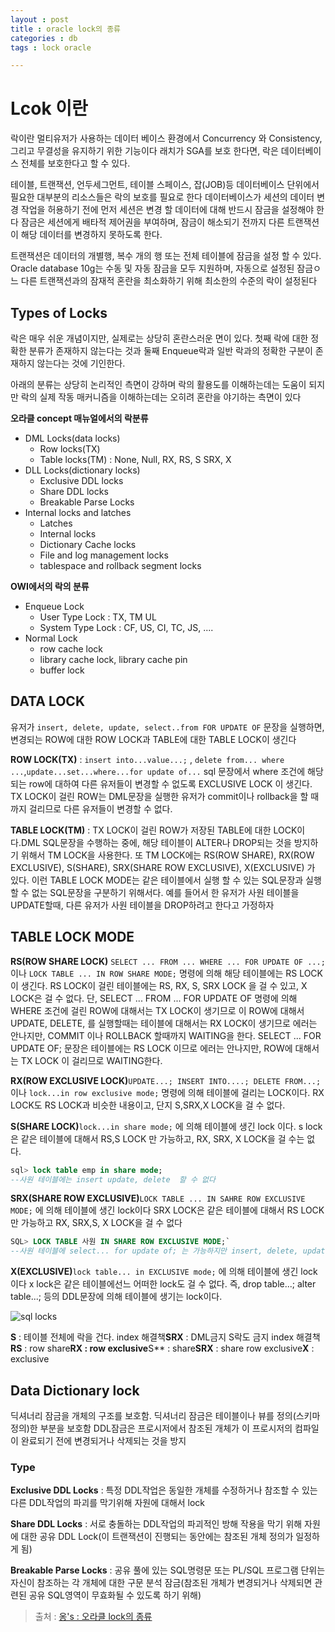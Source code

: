 ```yaml
---
layout : post
title : oracle lock의 종류
categories : db
tags : lock oracle

---
```



# Lcok 이란

락이란 멀티유저가 사용하는 데이터 베이스 환경에서 Concurrency 와 Consistency, 그리고 무결성을 유지하기 위한 기능이다 래치가 SGA를 보호 한다면, 락은 데이터베이스 전체를 보호한다고 할 수 있다.

테이블, 트랜잭션, 언두세그먼트, 테이블 스페이스, 잡(JOB)등 데이터베이스 단위에서 필요한 대부분의 리소스들은 락의 보호를 필요로 한다 데이터베이스가 세션의 데이터 변경 작업을 허용하기 전에 먼저 세션은 변경 할 데이터에 대해 반드시 잠금을 설정해야 한다 잠금은 세션에게 배타적 제어권을 부여하며, 잠금이 해소되기 전까지 다른 트랜잭션이 해당 데이터를 변경하지 못하도록 한다.

트랜잭션은 데이터의 개별행, 복수 개의 행 또는 전체 테이블에 잠금을 설정 할 수 있다. Oracle database 10g는 수동 및 자동 잠금을 모두 지원하며, 자동으로 설정된 잠금ㅇ느 다른 트랜잭션과의 잠재적 혼란을 최소화하기 위해 최소한의 수준의 락이 설정된다

## Types of Locks

락은 매우 쉬운 개념이지만, 실제로는 상당히 혼란스러운 면이 있다. 첫째 락에 대한 정확한 분류가 존재하지 않는다는 것과 둘째 Enqueue락과 일반 락과의 정확한 구분이 존재하지 않는다는 것에 기인한다.

아래의 분류는 상당히 논리적인 측면이 강하며 락의 활용도를 이해하는데는 도움이 되지만 락의 실제 작동 매커니즘을 이해하는데는 오히려 혼란을 야기하는 측면이 있다

**오라클 concept 매뉴얼에서의 락분류**

-	DML Locks(data locks)
	-	Row locks(TX)
	-	Table locks(TM) : None, Null, RX, RS, S SRX, X
-	DLL Locks(dictionary locks)
	-	Exclusive DDL locks
	-	Share DDL locks
	-	Breakable Parse Locks
-	Internal locks and latches
	-	Latches
	-	Internal locks
	-	Dictionary Cache locks
	-	File and log management locks
	-	tablespace and rollback segment locks

**OWI에서의 락의 분류**

-	Enqueue Lock
	-	User Type Lock : TX, TM UL
	-	System Type Lock : CF, US, CI, TC, JS, ....
-	Normal Lock
	-	row cache lock
	-	library cache lock, library cache pin
	-	buffer lock

## DATA LOCK

유저가 `insert, delete, update, select..from FOR UPDATE OF` 문장을 실행하면, 변경되는 ROW에 대한 ROW LOCK과 TABLE에 대한 TABLE LOCK이 생긴다

**ROW LOCK(TX)** : `insert into...value...;` , `delete from... where ...`,`update...set...where...for update of...` sql 문장에서 where 조건에 해당되는 row에 대하여 다른 유저들이 변경할 수 없도록 EXCLUSIVE LOCK 이 생긴다. TX LOCK이 걸린 ROW는 DML문장을 실행한 유저가 commit이나 rollback을 할 때 까지 걸리므로 다른 유저들이 변경할 수 없다.

**TABLE LOCK(TM)** : TX LOCK이 걸린 ROW가 저장된 TABLE에 대한 LOCK이다.DML SQL문장을 수행하는 중에, 해당 테이블이 ALTER나 DROP되는 것을 방지하기 위해서 TM LOCK을 사용한다. 또 TM LOCK에는 RS(ROW SHARE), RX(ROW EXCLUSIVE), S(SHARE), SRX(SHARE ROW EXCLUSIVE), X(EXCLUSIVE) 가 있다. 이런 TABLE LOCK MODE는 같은 테이블에서 실행 할 수 있는 SQL문장과 실행할 수 없는 SQL문장을 구분하기 위해서다. 예를 들어서 한 유저가 사원 테이블을 UPDATE할때, 다른 유저가 사원 테이블을 DROP하려고 한다고 가정하자

## TABLE LOCK MODE

**RS(ROW SHARE LOCK)** `SELECT ... FROM ... WHERE ... FOR UPDATE OF ...;` 이나 `LOCK TABLE ... IN ROW SHARE MODE;` 명령에 의해 해당 테이블에는 RS LOCK 이 생긴다. RS LOCK이 걸린 테이블에는 RS, RX, S, SRX LOCK 을 걸 수 있고, X LOCK은 걸 수 없다. 단, SELECT ... FROM ... FOR UPDATE OF 명령에 의해 WHERE 조건에 걸린 ROW에 대해서는 TX LOCK이 생기므로 이 ROW에 대해서 UPDATE, DELETE, 를 실행할때는 테이블에 대해서는 RX LOCK이 생기므로 에러는 안나지만, COMMIT 이나 ROLLBACK 할때까지 WAITING을 한다. SELECT ... FOR UPDATE OF; 문장은 테이블에는 RS LOCK 이므로 에러는 안나지만, ROW에 대해서는 TX LOCK 이 걸리므로 WAITING한다.

**RX(ROW EXCLUSIVE LOCK)**`UPDATE...; INSERT INTO....; DELETE FROM...;` 이나 `lock...in row exclusive mode;` 명령에 의해 테이블에 걸리는 LOCK이다. RX LOCK도 RS LOCK과 비슷한 내용이고, 단지 S,SRX,X LOCK을 걸 수 없다.

**S(SHARE LOCK)**`lock...in share mode;` 에 의해 테이블에 생긴 lock 이다. s lock은 같은 테이블에 대해서 RS,S LOCK 만 가능하고, RX, SRX, X LOCK을 걸 수는 없다.

```sql
sql> lock table emp in share mode;
--사원 테이블에는 insert update, delete  할 수 없다
```

**SRX(SHARE ROW EXCLUSIVE)**`LOCK TABLE ... IN SAHRE ROW EXCLUSIVE MODE;` 에 의해 테이블에 생긴 lock이다 SRX LOCK은 같은 테이블에 대해서 RS LOCK만 가능하고 RX, SRX,S, X LOCK을 걸 수 없다

```sql
SQL> LOCK TABLE 사원 IN SHARE ROW EXCLUSIVE MODE;`
--사원 테이블에 select... for update of; 는 가능하지만 insert, delete, update는 할 수 없다
```

**X(EXCLUSIVE)**`lock table... in EXCLUSIVE mode;` 에 의해 테이블에 생긴 lock이다 x lock은 같은 테이블에선느 어떠한 lock도 걸 수 없다. 즉, drop table...; alter table...; 등의 DDL문장에 의해 테이블에 생기는 lock이다.

![sql locks](http://i.imgur.com/KCX2Axk.png)

**S** : 테이블 전체에 락을 건다. index 해결책**SRX** : DML금지 S락도 금지 index 해결책**RS** : row share**RX : row exclusive**S\** : share**SRX** : share row exclusive**X** : exclusive

## Data Dictionary lock

딕셔너리 잠금을 개체의 구조를 보호함. 딕셔너리 잠금은 테이블이나 뷰를 정의(스키마 정의)한 부분을 보호함 DDL잠금은 프로시저에서 참조된 개체가 이 프로시저의 컴파일이 완료되기 전에 변경되거나 삭제되는 것을 방지

### Type

**Exclusive DDL Locks** : 특정 DDL작업은 동일한 개체를 수정하거나 참조할 수 있는 다른 DDL작업의 파괴를 막기위해 자원에 대해서 lock

**Share DDL Locks** : 서로 충돌하는 DDL작업의 파괴적인 방해 작용을 막기 위해 자원에 대한 공유 DDL Lock(이 트랜잭션이 진행되는 동안에는 참조된 개체 정의가 일정하게 됨)

**Breakable Parse Locks** : 공유 풀에 있는 SQL명령문 또는 PL/SQL 프로그램 단위는 자신이 참조하는 각 개체에 대한 구문 분석 잠금(참조된 개체가 변경되거나 삭제되면 관련된 공유 SQL영역이 무효화될 수 있도록 하기 위해)

> 출처 : [옹's : 오라클 lock의 종류](http://m.blog.daum.net/_blog/_m/articleView.do?blogid=0Frx9&articleno=7333091)
